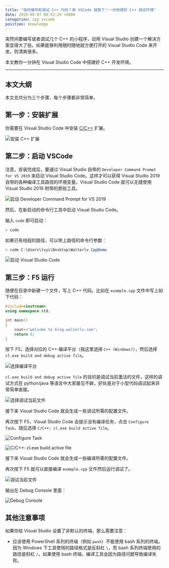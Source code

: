```yaml
---
title: "临时编写和调试 C++ 代码？用 VSCode 就够了！一分钟搭好 C++ 调试环境"
date: 2019-09-07 09:52:29 +0800
categories: cpp vscode
position: knowledge
---
```


突然间要编写或者调试几个 C++ 的小程序，动用 Visual Studio 创建一个解决方案显得大了些。如果能够利用随时随地就方便打开的 Visual Studio Code 来开发，则清爽很多。

本文教你一分钟在 Visual Studio Code 中搭建好 C++ 开发环境。

---

## 本文大纲

本文总共分为三个步骤，每个步骤都非常简单。

<div id="toc"></div>

## 第一步：安装扩展

你需要在 Visual Studio Code 中安装 [C/C++](https://marketplace.visualstudio.com/items?itemName=ms-vscode.cpptools) 扩展。

![安装 C++ 扩展](/static/posts/2019-09-07-09-30-54.png)

## 第二步：启动 VSCode

注意，安装完成后，要通过 Visual Studio 自带的 `Developer Command Prompt for VS 2019` 来启动 Visual Studio Code。这样才可以获得 Visual Studio 2019 自带的各种编译工具路径的环境变量。Visual Studio Code 就可以无缝使用 Visual Studio 2019 附带的那些工具。

![启动 Developer Command Prompt for VS 2019](/static/posts/2019-09-07-09-32-39.png)

然后，在新启动的命令行工具中启动 Visual Studio Code。

输入 `code` 即可启动：

```powershell
> code
```

如果已有线程的路径，可以带上路径的命令行参数：

```powershell
> code C:\Users\lvyi\Desktop\Walterlv.CppDemo
```

![启动 Visual Studio Code](/static/posts/2019-09-07-09-36-42.png)

## 第三步：F5 运行

随便在目录中新建一个文件，写上 C++ 代码。比如在 `example.cpp` 文件中写上如下代码：

```cpp
#include<iostream>
using namespace std;

int main()
{
    cout<<"welcome to blog.walterlv.com";
    return 0;
}
```

按下 F5，选择对应的 C++ 编译平台（我这里选择 `C++ (Windows)`），然后选择 `cl.exe build and debug active file`。

![选择编译平台](/static/posts/2019-09-07-09-41-01.png)

`cl.exe build and debug active file` 的目的是调试当前激活的文件，这样的调试方式在 python/java 等语言中大家屡见不鲜，好处是对于小型代码调试起来非常简单直接。

![选择调试当前文件](/static/posts/2019-09-07-09-42-26.png)

接下来 Visual Studio Code 就会生成一些调试所需的配置文件。

再次按下 F5，Visual Studio Code 会提示没有编译任务，点击 `Configure Task`，随后选择 `C/C++: cl.exe build active file`。

![Configure Task](/static/posts/2019-09-07-09-47-09.png)

![C/C++: cl.exe build active file](/static/posts/2019-09-07-09-47-26.png)

接下来 Visual Studio Code 就会生成一些编译所需的配置文件。

再次按下 F5 就可以直接编译 `example.cpp` 文件然后运行调试了。

![调试当前文件](/static/posts/2019-09-07-09-48-53.png)

输出在 Debug Console 里面：

![Debug Console](/static/posts/2019-09-07-09-49-57.png)

## 其他注意事项

如果你给 Visual Studio 设置了非默认的终端，那么需要注意：

- 应该使用 PowerShell 系列的终端（例如 `pwsh`）不能使用 bash 系列的终端。因为 Windows 下工具使用的路径格式是反斜杠 `\`，而 bash 系列终端使用的路径是斜杠 `/`。如果使用 bash 终端，编译工具会因为路径问题导致编译失败。

